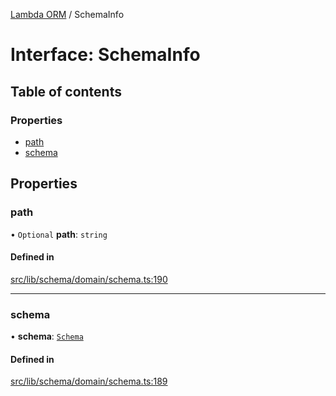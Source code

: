 [Lambda ORM](../README.md) / SchemaInfo

# Interface: SchemaInfo

## Table of contents

### Properties

- [path](SchemaInfo.md#path)
- [schema](SchemaInfo.md#schema)

## Properties

### path

• `Optional` **path**: `string`

#### Defined in

[src/lib/schema/domain/schema.ts:190](https://github.com/lambda-orm/lambdaorm-base/blob/36bf415462b83760f00dd93466a0a94ddde09b4d/src/lib/schema/domain/schema.ts#L190)

___

### schema

• **schema**: [`Schema`](Schema.md)

#### Defined in

[src/lib/schema/domain/schema.ts:189](https://github.com/lambda-orm/lambdaorm-base/blob/36bf415462b83760f00dd93466a0a94ddde09b4d/src/lib/schema/domain/schema.ts#L189)
